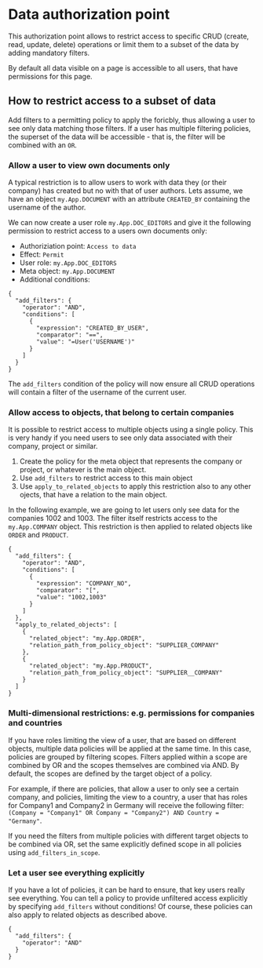# Data authorization point

This authorization point allows to restrict access to specific CRUD (create, read, update, delete) operations or limit them to a subset of the data by adding mandatory filters.

By default all data visible on a page is accessible to all users, that have permissions for this page.

## How to restrict access to a subset of data

Add filters to a permitting policy to apply the foricbly, thus allowing a user to see only data matching those filters. If a user has multiple filtering policies, the superset of the data will be accessible - that is, the filter will be combined with an `OR`. 

### Allow a user to view own documents only

A typical restriction is to allow users to work with data they (or their company) has created but no with that of user authors. Lets assume, we have an object `my.App.DOCUMENT` with an attribute `CREATED_BY` containing the username of the author.

We can now create a user role `my.App.DOC_EDITORS` and give it the following permission to restrict access to a users own documents only:

- Authoriziation point: `Access to data`
- Effect: `Permit`
- User role: `my.App.DOC_EDITORS`
- Meta object: `my.App.DOCUMENT`
- Additional conditions:

```
{
  "add_filters": {
    "operator": "AND",
    "conditions": [
      {
        "expression": "CREATED_BY_USER",
        "comparator": "==",
        "value": "=User('USERNAME')"
      }
    ]
  }
}

```

The `add_filters` condition of the policy will now ensure all CRUD operations will contain a filter of the username of the current user.

### Allow access to objects, that belong to certain companies

It is possible to restrict access to multiple objects using a single policy. This is very handy if you need users to see only data associated with their company, project or similar. 

1. Create the policy for the meta object that represents the company or project, or whatever is the main object. 
2. Use `add_filters` to restrict access to this main object
3. Use `apply_to_related_objects` to apply this restriction also to any other ojects, that have a relation to the main object.

In the following example, we are going to let users only see data for the companies 1002 and 1003. The filter itself restricts access to the `my.App.COMPANY` object. This restriction is then applied to related objects like `ORDER` and `PRODUCT`.

```
{
  "add_filters": {
    "operator": "AND",
    "conditions": [
      {
        "expression": "COMPANY_NO",
        "comparator": "[",
        "value": "1002,1003"
      }
    ]
  },
  "apply_to_related_objects": [
    {
      "related_object": "my.App.ORDER",
      "relation_path_from_policy_object": "SUPPLIER_COMPANY"
    },
    {
      "related_object": "my.App.PRODUCT",
      "relation_path_from_policy_object": "SUPPLIER__COMPANY"
    }
  ]
}
```

### Multi-dimensional restrictions: e.g. permissions for companies and countries

If you have roles limiting the view of a user, that are based on different objects, multiple data policies will be applied at the same time. In this case, policies are grouped by filtering scopes. Filters applied within a scope are combined by OR and the scopes themselves are combined via AND. By default, the scopes are defined by the target object of a policy.
     
For example, if there are policies, that allow a user to only see a certain company, and policies, limiting the view to a country, a user that has roles for Company1 and Company2 in Germany will receive the following filter: `(Company = "Company1" OR Company = "Company2") AND Country = "Germany"`.

If you need the filters from multiple policies with different target objects to be combined via OR, set the same explicitly defined scope in all policies using `add_filters_in_scope`.

### Let a user see everything explicitly

If you have a lot of policies, it can be hard to ensure, that key users really see everything. You can tell a policy to provide unfiltered access explicitly by specifying `add_filters` without conditions! Of course, these policies can also apply to related objects as described above.

```
{
  "add_filters": {
    "operator": "AND"
  }
}
```